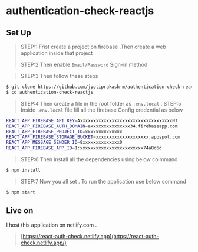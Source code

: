 # authentication-check-reactjs

## Set Up

> STEP:1 Frist create a project on firebase .Then create a web application inside that project
> 
> STEP:2 Then enable `Email/Password` Sign-in method

> STEP:3 Then follow these steps

```sh
$ git clone https://github.com/jyotiprakash-m/authentication-check-reactjs
$ cd authentication-check-reactjs
```
> STEP:4 Then create a file in the root folder as `.env.local` .
> STEP:5 Inside `.env.local` file fill all the firebase Config credential as below

```sh
REACT_APP_FIREBASE_API_KEY=AxxxxxxxxxxxxxxxxxxxxxxxxxxxxxxxxxxxNI
REACT_APP_FIREBASE_AUTH_DOMAIN=axxxxxxxxxxxxxxx34.firebaseapp.com
REACT_APP_FIREBASE_PROJECT_ID=xxxxxxxxxxxxxx
REACT_APP_FIREBASE_STORAGE_BUCKET=xxxxxxxxxxxxxxxxxxxx.appspot.com
REACT_APP_MESSAGE_SENDER_ID=8xxxxxxxxxxxxxx0
REACT_APP_FIREBASE_APP_ID=1:xxxxxxxxxxxxxxxxxxxxxxxx74a8d6d

```
> STEP:6 Then install all the dependencies using below colmmand

```sh
$ npm install 

```
> STEP:7 Now you all set . To run the application use below command

```sh
$ npm start

```
## Live on
I host this application on netlify.com .

> [https://react-auth-check.netlify.app](https://react-auth-check.netlify.app/)




